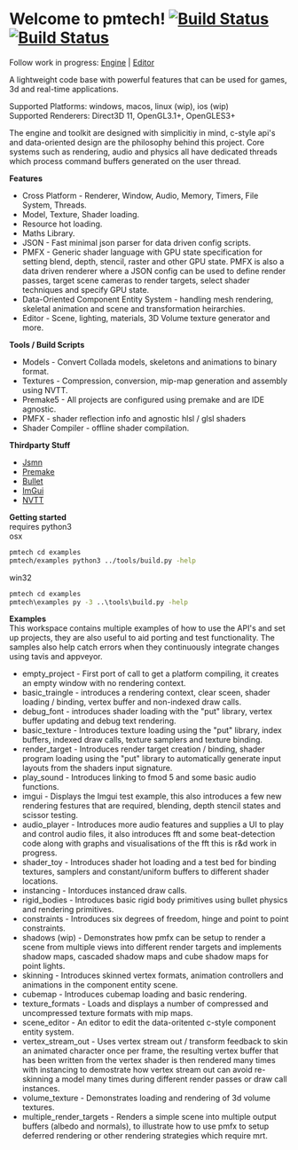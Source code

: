 # Welcome to pmtech! [![Build Status](https://travis-ci.org/polymonster/pmtech.svg?branch=master)](https://travis-ci.org/polymonster/pmtech) [![Build Status](https://ci.appveyor.com/api/projects/status/github/polymonster/pmtech?branch=master&svg=true&passingText=win32-passing&pendingText=win32-pending&failingText=win32-failing)](https://ci.appveyor.com/project/polymonster/pmtech)

Follow work in progress: 
[Engine](https://trello.com/b/ciujzpUT) | [Editor](https://trello.com/b/PJ76qXKH/editor)

A lightweight code base with powerful features that can be used for games, 3d and real-time applications.

Supported Platforms: windows, macos, linux (wip), ios (wip)  
Supported Renderers: Direct3D 11, OpenGL3.1+, OpenGLES3+  

The engine and toolkit are designed with simplicitiy in mind, c-style api's and data-oriented design are the philosophy behind this project. Core systems such as rendering, audio and physics all have dedicated threads which process command buffers generated on the user thread.

**Features**  
- Cross Platform - Renderer, Window, Audio, Memory, Timers, File System, Threads.
- Model, Texture, Shader loading.
- Resource hot loading.
- Maths Library. 
- JSON - Fast minimal json parser for data driven config scripts.
- PMFX - Generic shader language with GPU state specification for setting blend, depth, stencil, raster and other GPU state. PMFX is also a data driven renderer where a JSON config can be used to define render passes, target scene cameras to render targets, select shader techniques and specify GPU state.
- Data-Oriented Component Entity System - handling mesh rendering, skeletal animation and scene and transformation heirarchies.
- Editor - Scene, lighting, materials, 3D Volume texture generator and more.

**Tools / Build Scripts**  
- Models - Convert Collada models, skeletons and animations to binary format.
- Textures - Compression, conversion, mip-map generation and assembly using NVTT.
- Premake5 - All projects are configured using premake and are IDE agnostic.
- PMFX - shader reflection info and agnostic hlsl / glsl shaders
- Shader Compiler - offline shader compilation.

**Thirdparty Stuff**  
- [Jsmn](https://github.com/zserge/jsmn)
- [Premake](https://github.com/premake/premake-core)
- [Bullet](https://github.com/bulletphysics/bullet3)
- [ImGui](https://github.com/ocornut/imgui)
- [NVTT](https://github.com/castano/nvidia-texture-tools)

**Getting started**  
requires python3  
osx
```bash
pmtech cd examples
pmtech/examples python3 ../tools/build.py -help
```

win32
```cmd
pmtech cd examples
pmtech\examples py -3 ..\tools\build.py -help
```

**Examples**   
This workspace contains multiple examples of how to use the API's and set up projects, they are also useful to aid porting and test functionality. The samples also help catch errors when they continuously integrate changes using tavis and appveyor.

- empty_project - First port of call to get a platform compiling, it creates an empty window with no rendering context.
- basic_traingle - introduces a rendering context, clear sceen, shader loading / binding, vertex buffer and non-indexed draw calls.
- debug_font - introduces shader loading with the "put" library, vertex buffer updating and debug text rendering.
- basic_texture - Introduces texture loading using the "put" library, index buffers, indexed draw calls, texture samplers and texture binding.
- render_target - Introduces render target creation / binding, shader program loading using the "put" library to automatically generate input layouts from the shaders input signature.
- play_sound - Introduces linking to fmod 5 and some basic audio functions.
- imgui - Displays the Imgui test example, this also introduces a few new rendering festures that are required, blending, depth stencil states and scissor testing.
- audio_player - Introduces more audio features and supplies a UI to play and control audio files, it also introduces fft and some beat-detection code along with graphs and visualisations of the fft this is r&d work in progress.
- shader_toy - Introduces shader hot loading and a test bed for binding textures, samplers and constant/uniform buffers to different shader locations.
- instancing - Intorduces instanced draw calls.
- rigid_bodies - Introduces basic rigid body primitives using bullet physics and rendering primitives.
- constraints - Introduces six degrees of freedom, hinge and point to point constraints.
- shadows (wip) - Demonstrates how pmfx can be setup to render a scene from multiple views into different render targets and implements shadow maps, cascaded shadow maps and cube shadow maps for point lights.
- skinning - Introduces skinned vertex formats, animation controllers and animations in the component entity scene.
- cubemap - Introduces cubemap loading and basic rendering.
- texture_formats - Loads and displays a number of compressed and uncompressed texture formats with mip maps.
- scene_editor - An editor to edit the data-oritented c-style component entity system.
- vertex_stream_out - Uses vertex stream out / transform feedback to skin an animated character once per frame, the resulting vertex buffer that has been written from the vertex shader is then rendered many times with instancing to demostrate how vertex stream out can avoid re-skinning a model many times during different render passes or draw call instances.
- volume_texture - Demonstrates loading and rendering of 3d volume textures.
- multiple_render_targets - Renders a simple scene into multiple output buffers (albedo and normals), to illustrate how to use pmfx to setup deferred rendering or other rendering strategies which require mrt.
